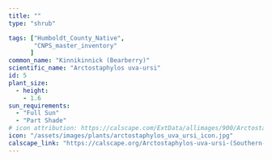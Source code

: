 ```yaml
---
title: ""
type: "shrub"

tags: ["Humboldt_County_Native",
       "CNPS_master_inventory"
      ]
common_name: "Kinnikinnick (Bearberry)"
scientific_name: "Arctostaphylos uva-ursi"
id: 5
plant_size:
  - height: 
    - 1.6
sun_requirements:
  - "Full Sun"
  - "Part Shade"
# icon attribution: https://calscape.com/ExtData/allimages/900/Arctostaphylos_uva-ursi_900_52.jpg 
icon: "/assets/images/plants/arctostaphylos_uva_ursi_icon.jpg"
calscape_link: "https://calscape.org/Arctostaphylos-uva-ursi-(Southern-Kinnikinnick)?srchcr=sc5f503bb4523a4"
---
```


